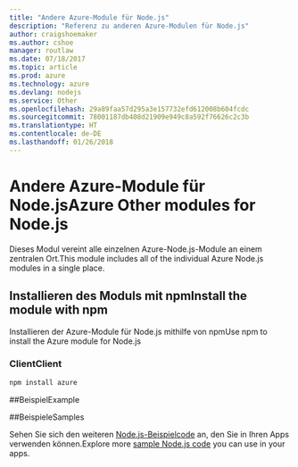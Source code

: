 ```yaml
---
title: "Andere Azure-Module für Node.js"
description: "Referenz zu anderen Azure-Modulen für Node.js"
author: craigshoemaker
ms.author: cshoe
manager: routlaw
ms.date: 07/18/2017
ms.topic: article
ms.prod: azure
ms.technology: azure
ms.devlang: nodejs
ms.service: Other
ms.openlocfilehash: 29a89faa57d295a3e157732efd612008b604fcdc
ms.sourcegitcommit: 78001187db408d21909e949c8a592f76626c2c3b
ms.translationtype: HT
ms.contentlocale: de-DE
ms.lasthandoff: 01/26/2018
---
```

# <a name="azure-other-modules-for-nodejs"></a><span data-ttu-id="b2d5b-103">Andere Azure-Module für Node.js</span><span class="sxs-lookup"><span data-stu-id="b2d5b-103">Azure Other modules for Node.js</span></span>

<span data-ttu-id="b2d5b-104">Dieses Modul vereint alle einzelnen Azure-Node.js-Module an einem zentralen Ort.</span><span class="sxs-lookup"><span data-stu-id="b2d5b-104">This module includes all of the individual Azure Node.js modules in a single place.</span></span>

## <a name="install-the-module-with-npm"></a><span data-ttu-id="b2d5b-105">Installieren des Moduls mit npm</span><span class="sxs-lookup"><span data-stu-id="b2d5b-105">Install the module with npm</span></span>

<span data-ttu-id="b2d5b-106">Installieren der Azure-Module für Node.js mithilfe von npm</span><span class="sxs-lookup"><span data-stu-id="b2d5b-106">Use npm to install the Azure module for Node.js</span></span>

### <a name="client"></a><span data-ttu-id="b2d5b-107">Client</span><span class="sxs-lookup"><span data-stu-id="b2d5b-107">Client</span></span>

```bash
npm install azure
```

##<a name="example"></a><span data-ttu-id="b2d5b-108">Beispiel</span><span class="sxs-lookup"><span data-stu-id="b2d5b-108">Example</span></span>

##<a name="samples"></a><span data-ttu-id="b2d5b-109">Beispiele</span><span class="sxs-lookup"><span data-stu-id="b2d5b-109">Samples</span></span>

<span data-ttu-id="b2d5b-110">Sehen Sie sich den weiteren [Node.js-Beispielcode](https://azure.microsoft.com/resources/samples/?platform=nodejs) an, den Sie in Ihren Apps verwenden können.</span><span class="sxs-lookup"><span data-stu-id="b2d5b-110">Explore more [sample Node.js code](https://azure.microsoft.com/resources/samples/?platform=nodejs) you can use in your apps.</span></span>